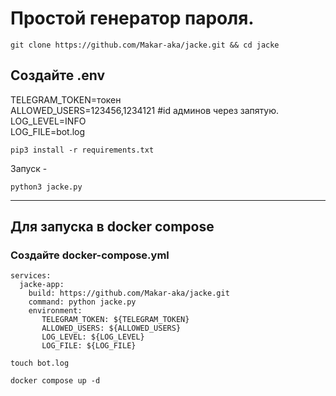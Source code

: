 # Простой генератор пароля.
```
git clone https://github.com/Makar-aka/jacke.git && cd jacke
```
## Создайте .env

TELEGRAM_TOKEN=токен\
ALLOWED_USERS=123456,1234121 #id админов через запятую.\
LOG_LEVEL=INFO\
LOG_FILE=bot.log
```
pip3 install -r requirements.txt
```
Запуск -
```
python3 jacke.py
```
------------
## Для запуска в docker compose


### Создайте docker-compose.yml

```
services:
  jacke-app:
    build: https://github.com/Makar-aka/jacke.git 
    command: python jacke.py
    environment:
       TELEGRAM_TOKEN: ${TELEGRAM_TOKEN}
       ALLOWED_USERS: ${ALLOWED_USERS}
       LOG_LEVEL: ${LOG_LEVEL}
       LOG_FILE: ${LOG_FILE}
```
```
touch bot.log
```

```
docker compose up -d
```
